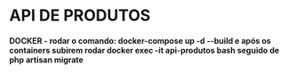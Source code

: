 # API DE PRODUTOS

#### DOCKER - rodar o comando: docker-compose up -d --build e após os containers subirem rodar docker exec -it api-produtos bash seguido de php artisan migrate